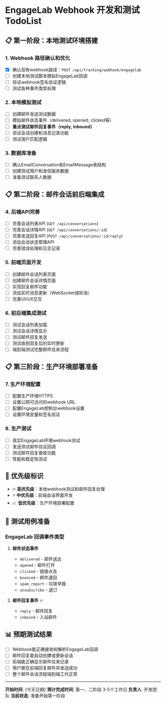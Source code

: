 # EngageLab Webhook 开发和测试 TodoList

## 📋 第一阶段：本地测试环境搭建

### 1. Webhook 路径确认和优化
- [x] 确认现有webhook路径：`POST /api/tracking/webhook/engagelab`
- [ ] 创建本地测试脚本模拟EngageLab回调
- [ ] 验证webhook签名验证逻辑
- [ ] 测试各种事件类型处理

### 2. 本地模拟测试
- [ ] 创建邮件发送测试数据
- [ ] 模拟邮件状态事件（delivered, opened, clicked等）
- [ ] **重点测试邮件回复事件（reply, inbound）**
- [ ] 验证会话创建和消息记录功能
- [ ] 测试用户匹配逻辑

### 3. 数据库准备
- [ ] 确认EmailConversation和EmailMessage表结构
- [ ] 创建测试用户和发信服务数据
- [ ] 准备测试联系人数据

## 📋 第二阶段：邮件会话前后端集成

### 4. 后端API完善
- [ ] 完善会话列表API (`GET /api/conversations`)
- [ ] 完善会话详情API (`GET /api/conversations/:id`)
- [ ] 完善发送回复API (`POST /api/conversations/:id/reply`)
- [ ] 添加会话状态管理API
- [ ] 完善错误处理和日志记录

### 5. 前端页面开发
- [ ] 创建邮件会话列表页面
- [ ] 创建邮件会话详情页面
- [ ] 实现回复邮件功能
- [ ] 添加实时消息更新（WebSocket或轮询）
- [ ] 完善UI/UX交互

### 6. 前后端集成测试
- [ ] 测试会话列表加载
- [ ] 测试会话详情显示
- [ ] 测试邮件回复发送
- [ ] 测试收到回复后的实时更新
- [ ] 端到端测试完整邮件往来流程

## 📋 第三阶段：生产环境部署准备

### 7. 生产环境配置
- [ ] 配置生产环境HTTPS
- [ ] 设置公网可访问的webhook URL
- [ ] 配置EngageLab控制台webhook设置
- [ ] 设置环境变量和签名验证

### 8. 生产测试
- [ ] 真实EngageLab环境webhook测试
- [ ] 发送测试邮件验证回调
- [ ] 测试邮件回复接收功能
- [ ] 性能和稳定性测试

## 🎯 优先级标识
- 🔥 **高优先级**：本地webhook测试和邮件回复处理
- ⚡ **中优先级**：前端会话界面开发
- 📈 **低优先级**：生产环境部署配置

## 📝 测试用例准备
### EngageLab 回调事件类型
1. **邮件状态事件**
   - `delivered` - 邮件送达
   - `opened` - 邮件打开
   - `clicked` - 链接点击
   - `bounced` - 邮件退回
   - `spam_report` - 垃圾举报
   - `unsubscribe` - 退订

2. **邮件回复事件** 🔥
   - `reply` - 邮件回复
   - `inbound` - 入站邮件

## 📊 预期测试结果
- [ ] Webhook能正确接收和解析EngageLab回调
- [ ] 邮件回复能自动创建或更新会话
- [ ] 前端能正确显示邮件往来记录
- [ ] 用户能在前端回复邮件并发送成功
- [ ] 整个邮件会话流程端到端工作正常

---

**开始时间**: {今天日期}
**预计完成时间**: 第一、二阶段 3-5个工作日
**负责人**: 开发团队
**当前状态**: 准备开始第一阶段 